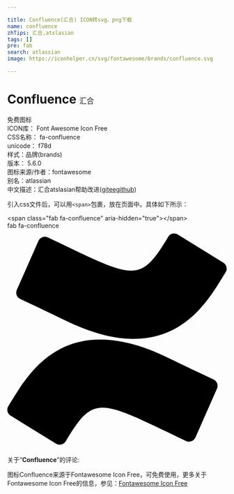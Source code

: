 ```yaml
---

title: Confluence(汇合) ICON转svg、png下载
name: confluence
zhTips: 汇合,atslasian
tags: []
pre: fab
search: atlassian
image: https://iconhelper.cn/svg/fontawesome/brands/confluence.svg

---
```


# Confluence  <small style="font-size: 60%;font-weight: 100">汇合</small>


<div class="detail-page">
<p>
<span><span class="badge-success badge">免费图标</span> </span>
<br/>
<span>
ICON库：
<span class="badge-secondary badge">Font Awesome Icon Free</span> 
</span>
<br/>
<span>
CSS名称：
<span class="badge-secondary badge">fa-confluence</span> 
</span>
<br/>
<span>
unicode：
<span class="badge-secondary badge">f78d</span> 
<copy-btn content='f78d' btn-title=""></copy-btn>
<copy-btn :content='String.fromCodePoint(parseInt("f78d", 16))' btn-title="复制U"></copy-btn>
</span><br/><span>样式：<span class="badge-light badge">品牌(brands)</span></span>
<br/>
<span>
版本：
<span class="badge-secondary badge">5.6.0</span> 
</span>
<br/>
<span>图标来源/作者：<span class="badge-light badge">fontawesome</span></span> 
<br/>
<span>别名：<span class="badge-light badge">atlassian</span></span><br/><span class="zh-detail">中文描述：<span class="badge-primary badge">汇合</span><span class="badge-primary badge">atslasian</span><span class="help-link"><span>帮助改进</span>(<a href="https://gitee.com/liuwave/icon-helper/edit/master/json/fontawesome/brands/confluence.json" target="_blank" rel="noopener noreferrer">gitee</a><a href="https://github.com/liuwave/icon-helper/edit/master/json/fontawesome/brands/confluence.json" target="_blank" rel="noopener noreferrer">github</a></span>)</span><br/>
</p>
</div>
<div class="alert alert-dark">
  <i class="fab fa-confluence fa-xs"></i>
  <i class="fab fa-confluence fa-sm"></i>
  <i class="fab fa-confluence fa-lg"></i>
  <i class="fab fa-confluence fa-2x"></i>
  <i class="fab fa-confluence fa-3x"></i>
  <i class="fab fa-confluence fa-5x"></i>
  <i class="fab fa-confluence fa-7x"></i>
</div>
<div>
  <p>引入css文件后，可以用<code>&lt;span&gt;</code>包裹，放在页面中。具体如下所示：    
  </p>
  <div class="alert alert-primary" style="font-size: 14px">
    &lt;span class="fab fa-confluence" aria-hidden="true"&gt;&lt;/span&gt;
    <copy-btn content='<span class="fab fa-confluence" aria-hidden="true"></span>'></copy-btn>
  </div>
  <div class="alert alert-secondary">
    <i class="fab fa-confluence"
    style="font-size: 24px"
    aria-hidden="true"></i> fab fa-confluence
    <copy-btn content="fab fa-confluence" btn-title="复制图标名称"></copy-btn>
  </div>
</div>
<div id="svg" class="svg-wrap">
<svg xmlns="http://www.w3.org/2000/svg" viewBox="0 0 512 512"><path d="M2.3 412.2c-4.5 7.6-2.1 17.5 5.5 22.2l105.9 65.2c7.7 4.7 17.7 2.4 22.4-5.3 0-.1.1-.2.1-.2 67.1-112.2 80.5-95.9 280.9-.7 8.1 3.9 17.8.4 21.7-7.7.1-.1.1-.3.2-.4l50.4-114.1c3.6-8.1-.1-17.6-8.1-21.3-22.2-10.4-66.2-31.2-105.9-50.3C127.5 179 44.6 345.3 2.3 412.2zm507.4-312.1c4.5-7.6 2.1-17.5-5.5-22.2L398.4 12.8c-7.5-5-17.6-3.1-22.6 4.4-.2.3-.4.6-.6 1-67.3 112.6-81.1 95.6-280.6.9-8.1-3.9-17.8-.4-21.7 7.7-.1.1-.1.3-.2.4L22.2 141.3c-3.6 8.1.1 17.6 8.1 21.3 22.2 10.4 66.3 31.2 106 50.4 248 120 330.8-45.4 373.4-112.9z"/></svg>
</div>
<detail full-name='fa-confluence'></detail>
<div class="icon-detail__container">
<p>关于“<b>Confluence</b>”的评论:</p>
</div>
<Vssue title="关于“Confluence”的评论" />    
<div><p>图标Confluence来源于Fontawesome Icon Free，可免费使用，更多关于  Fontawesome Icon Free的信息，参见：<a target="_blank" href="https://iconhelper.cn/fontawesome.html">Fontawesome Icon Free</a>
</p></div>
